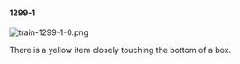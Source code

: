 #### 1299-1
![train-1299-1-0.png](https://github.com/lil-lab/nlvr/raw/master/nlvr/train/images/67/train-1299-1-0.png "train-1299-1-0.png")

There is a yellow item closely touching the bottom of a box.